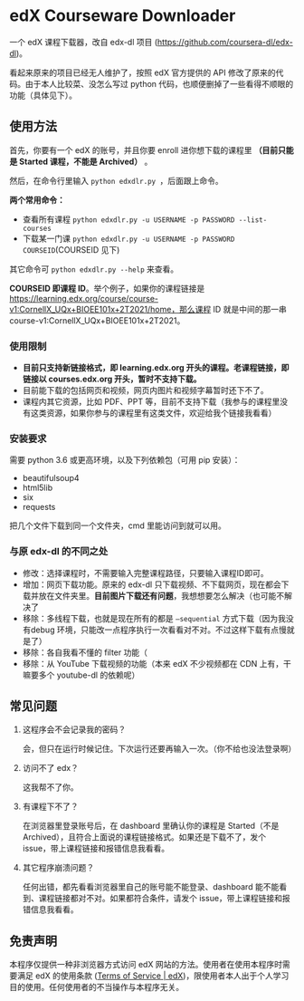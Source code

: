 # edX Courseware Downloader

一个 edX 课程下载器，改自 edx-dl 项目 (https://github.com/coursera-dl/edx-dl)。

看起来原来的项目已经无人维护了，按照 edX 官方提供的 API 修改了原来的代码。由于本人比较菜、没怎么写过 python 代码，也顺便删掉了一些看得不顺眼的功能（具体见下）。

## 使用方法

首先，你要有一个 edX 的账号，并且你要 enroll 进你想下载的课程里 **（目前只能是 Started 课程，不能是 Archived）** 。

然后，在命令行里输入 `python edxdlr.py `，后面跟上命令。

**两个常用命令：**

- 查看所有课程 `python edxdlr.py -u USERNAME -p PASSWORD --list-courses`
- 下载某一门课  `python edxdlr.py -u USERNAME -p PASSWORD COURSEID`(COURSEID 见下)

其它命令可 `python edxdlr.py --help` 来查看。

**COURSEID 即课程 ID**。举个例子，如果你的课程链接是 https://learning.edx.org/course/course-v1:CornellX_UQx+BIOEE101x+2T2021/home，那么课程 ID 就是中间的那一串 course-v1:CornellX_UQx+BIOEE101x+2T2021。

### 使用限制

- **目前只支持新链接格式，即 learning.edx.org 开头的课程。老课程链接，即链接以 courses.edx.org 开头，暂时不支持下载。**
- 目前能下载的包括网页和视频，网页内图片和视频字幕暂时还下不了。
- 课程内其它资源，比如 PDF、PPT 等，目前不支持下载（我参与的课程里没有这类资源，如果你参与的课程里有这类文件，欢迎给我个链接我看看）

### 安装要求

需要 python 3.6 或更高环境，以及下列依赖包（可用 pip 安装）：

- beautifulsoup4
- html5lib
- six
- requests

把几个文件下载到同一个文件夹，cmd 里能访问到就可以用。

### 与原 edx-dl 的不同之处

- 修改：选择课程时，不需要输入完整课程路径，只要输入课程ID即可。
- 增加：网页下载功能。原来的 edx-dl 只下载视频、不下载网页，现在都会下载并放在文件夹里。**目前图片下载还有问题**，我想想要怎么解决（也可能不解决了
- 移除：多线程下载，也就是现在所有的都是 `–sequential` 方式下载（因为我没有debug 环境，只能改一点程序执行一次看看对不对。不过这样下载有点慢就是了）
- 移除：各自我看不懂的 filter 功能（
- 移除：从 YouTube 下载视频的功能（本来 edX 不少视频都在 CDN 上有，干嘛要多个 youtube-dl 的依赖呢）

## 常见问题

1. 这程序会不会记录我的密码？

   会，但只在运行时候记住。下次运行还要再输入一次。（你不给也没法登录啊）

2. 访问不了 edx？

   这我帮不了你。

3. 有课程下不了？

   在浏览器里登录账号后，在 dashboard 里确认你的课程是 Started（不是Archived），且符合上面说的课程链接格式。如果还是下载不了，发个 issue，带上课程链接和报错信息我看看。

4. 其它程序崩溃问题？

   任何出错，都先看看浏览器里自己的账号能不能登录、dashboard 能不能看到、课程链接都对不对。如果都符合条件，请发个 issue，带上课程链接和报错信息我看看。

## 免责声明

本程序仅提供一种非浏览器方式访问 edX 网站的方法。使用者在使用本程序时需要满足 edX 的使用条款 ([Terms of Service | edX](https://www.edx.org/edx-terms-service))，限使用者本人出于个人学习目的使用。任何使用者的不当操作与本程序无关。